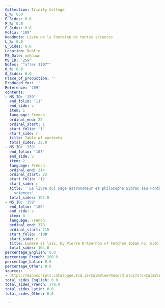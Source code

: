 ```yaml
---
Collection: Trinity College
E_%: 0.0
E_Sides: 0.0
F_%: 0.0
F_Sides: 0.0
Folia: '189'
Headnote: Livre de la Fontaine de toutes sciences
L_%: 0.0
L_Sides: 0.0
Location: Dublin
MS_Date: unknown
MS_ID: '259'
Notes: '"after 1307"'
O_%: 0.0
O_Sides: 0.0
Place_of_production: ''
Produced_for: ''
Reference: '209'
contents:
- MS_ID: '259'
  end_folio: '11'
  end_side: v
  item: 1
  language: French
  ordinal_end: 22
  ordinal_start: 1
  start_folio: '1'
  start_side: r
  title: Table of contents
  total_sides: 22.0
- MS_ID: '259'
  end_folio: '107'
  end_side: v
  item: 2
  language: French
  ordinal_end: 214
  ordinal_start: 23
  start_folio: '12'
  start_side: r
  title: ' Le livre dul sage astronomeur et philosophe Sydrac seu Fontayne de totes
    sciences'
  total_sides: 192.0
- MS_ID: '259'
  end_folio: '189'
  end_side: v
  item: 3
  language: French
  ordinal_end: 378
  ordinal_start: 215
  start_folio: '108'
  start_side: r
  title: Lumere as lais, by Pierre D'Abernon of Fetcham (Dean no. 630)
  total_sides: 164.0
percentage_English: 0.0
percentage_French: 100.0
percentage_Latin: 0.0
percentage_Other: 0.0
sources:
- https://manuscripts.catalogue.tcd.ie/CalmView/Record.aspx?src=CalmView.Catalog&id=IE+TCD+MS+209
total_sides_English: 0.0
total_sides_French: 378.0
total_sides_Latin: 0.0
total_sides_Other: 0.0

---
```

